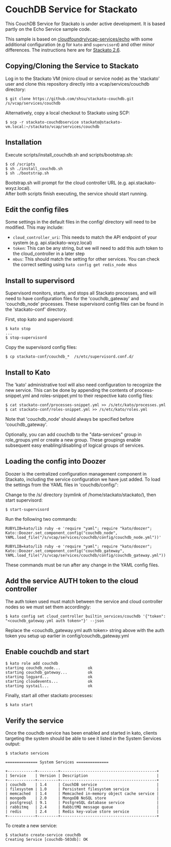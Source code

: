 CouchDB Service for Stackato
=========================

This CouchDB Service for Stackato is under active development.  It is based partly on the Echo Service sample code.

This sample is based on [cloudfoundry/vcap-services/echo](https://github.com/cloudfoundry/vcap-services/tree/master/echo)
with some additional configuration (e.g for `kato` and `supervisord`)
and other minor differences. The instructions here are for [Stackato
2.6](http://www.activestate.com/stackato/get_stackato).

## Copying/Cloning the Service to Stackato

Log in to the Stackato VM (micro cloud or service node) as the
'stackato' user and clone this repository directly into a
vcap/services/couchdb directory:

    $ git clone https://github.com/shsu/stackato-couchdb.git /s/vcap/services/couchdb

Alternatively, copy a local checkout to Stackato using SCP:

    $ scp -r stackato-couchdbservice stackato@stackato-vm.local:~/stackato/vcap/services/couchdb

## Installation

Execute scripts/install_couchdb.sh and scripts/bootstrap.sh:

    $ cd /scripts
    $ sh ./install_couchdb.sh
    $ sh ./bootstrap.sh

Bootstrap.sh will prompt for the cloud controller URL (e.g. api.stackato-wxyz.local).  
After both scripts finish executing, the service should start running.

## Edit the config files

Some settings in the default files in the config/ directory will need to be modified. This may include:

* `cloud_controller_uri`: This needs to match the API endpoint of your
  system (e.g. api.stackato-wxyz.local)
* `token`: This can be any string, but we will need to add this auth token
  to the cloud_controller in a later step
* `mbus`: This should match the setting for other services. You can check
  the correct setting using `kato config get redis_node mbus`

## Install to supervisord

Supervisord monitors, starts, and stops all Stackato processes, and will
need to have configuration files for the 'couchdb_gateway' and 'couchdb_node'
processes. These supervisord config files can be found in the
'stackato-conf' directory.

First, stop kato and supervisord:

    $ kato stop
    ...
    $ stop-supervisord
  
Copy the supervisord config files:

    $ cp stackato-conf/couchdb_*  /s/etc/supervisord.conf.d/
  

## Install to Kato

The 'kato' administrative tool will also need configuration to recognize
the new service. This can be done by appending the contents of
process-snippet.yml and roles-snippet.yml to their respective
kato config files:

    $ cat stackato-conf/processes-snippet.yml >> /s/etc/kato/processes.yml
    $ cat stackato-conf/roles-snippet.yml >> /s/etc/kato/roles.yml

Note that 'couchdb_node' should always be specified before 'couchdb_gateway'.

Optionally, you can add couchdb to the "data-services" group in
role_groups.yml or create a new group. These groupings enable subsequent
easy enabling/disabling of logical groups of services.

## Loading the config into Doozer

Doozer is the centralized configuration management component in
Stackato, including the service configuration we have just added. To
load the settings from the YAML files in 'couchdb/config/':

Change to the /s/ directory (symlink of /home/stackato/stackato/), then
start supervisord:

    $ start-supervisord

Run the following two commands:

    RUBYLIB=kato/lib ruby -e 'require "yaml"; require "kato/doozer"; Kato::Doozer.set_component_config("couchdb_node", YAML.load_file("/s/vcap/services/couchdb/config/couchdb_node.yml"))'
  
    RUBYLIB=kato/lib ruby -e 'require "yaml"; require "kato/doozer"; Kato::Doozer.set_component_config("couchdb_gateway", YAML.load_file("/s/vcap/services/couchdb/config/couchdb_gateway.yml"))'
  
These commands must be run after any change in the YAML config files.


## Add the service AUTH token to the cloud controller

The auth token used must match between the service and cloud controller
nodes so we must set them accordingly:

    $ kato config set cloud_controller builtin_services/couchdb '{"token": "<couchdb_gateway.yml auth token>"}' --json

Replace the <couchdb_gateway.yml auth token> string above with the auth
token you setup up earlier in config/couchdb_gateway.yml

## Enable couchdb and start

    $ kato role add couchdb
    starting couchdb_node...            ok
    starting couchdb_gateway...         ok
    starting logyard...                 ok
    starting cloudevents...             ok
    starting systail...                 ok

Finally, start all other stackato processes:
    
    $ kato start

## Verify the service

Once the couchdb service has been enabled and started in kato, clients
targeting the system should be able to see it listed in the System
Services output:

    $ stackato services
  
    ============== System Services ==============
   
    +------------+---------+------------------------------------------+
    | Service    | Version | Description                              |
    +------------+---------+------------------------------------------+
    | couchdb    | 1.4     | CouchDB service                          |
    | filesystem | 1.0     | Persistent filesystem service            |
    | memcached  | 1.4     | Memcached in-memory object cache service |
    | mongodb    | 2.0     | MongoDB NoSQL store                      |
    | postgresql | 9.1     | PostgreSQL database service              |
    | rabbitmq   | 2.4     | RabbitMQ message queue                   |
    | redis      | 2.4     | Redis key-value store service            |
    +------------+---------+------------------------------------------+
    
To create a new service:

    $ stackato create-service couchdb
    Creating Service [couchdb-503db]: OK
